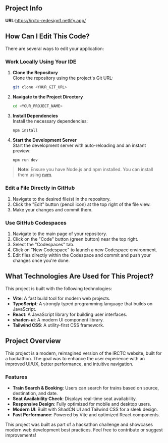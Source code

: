 ## Project Info

**URL**:https://irctc-redesign1.netlify.app/

## How Can I Edit This Code?

There are several ways to edit your application:

### Work Locally Using Your IDE

1. **Clone the Repository**  
   Clone the repository using the project's Git URL:
   ```sh
   git clone <YOUR_GIT_URL>
   ```

2. **Navigate to the Project Directory**  
   ```sh
   cd <YOUR_PROJECT_NAME>
   ```

3. **Install Dependencies**  
   Install the necessary dependencies:
   ```sh
   npm install
   ```

4. **Start the Development Server**  
   Start the development server with auto-reloading and an instant preview:
   ```sh
   npm run dev
   ```

> **Note**: Ensure you have Node.js and npm installed. You can install them using [nvm](https://github.com/nvm-sh/nvm#installing-and-updating).

### Edit a File Directly in GitHub

1. Navigate to the desired file(s) in the repository.
2. Click the "Edit" button (pencil icon) at the top right of the file view.
3. Make your changes and commit them.

### Use GitHub Codespaces

1. Navigate to the main page of your repository.
2. Click on the "Code" button (green button) near the top right.
3. Select the "Codespaces" tab.
4. Click on "New Codespace" to launch a new Codespace environment.
5. Edit files directly within the Codespace and commit and push your changes once you're done.

## What Technologies Are Used for This Project?

This project is built with the following technologies:

- **Vite**: A fast build tool for modern web projects.
- **TypeScript**: A strongly typed programming language that builds on JavaScript.
- **React**: A JavaScript library for building user interfaces.
- **shadcn-ui**: A modern UI component library.
- **Tailwind CSS**: A utility-first CSS framework.

## Project Overview

This project is a modern, reimagined version of the IRCTC website, built for a hackathon. The goal was to enhance the user experience with an improved UI/UX, better performance, and intuitive navigation.

### Features

- **Train Search & Booking**: Users can search for trains based on source, destination, and date.
- **Seat Availability Check**: Displays real-time seat availability.
- **Responsive Design**: Fully optimized for mobile and desktop users.
- **Modern UI**: Built with ShadCN UI and Tailwind CSS for a sleek design.
- **Fast Performance**: Powered by Vite and optimized React components.

This project was built as part of a hackathon challenge and showcases modern web development best practices. Feel free to contribute or suggest improvements!
